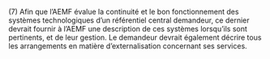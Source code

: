 (7) Afin que l’AEMF évalue la continuité et le bon fonctionnement des systèmes technologiques d’un référentiel central demandeur, ce dernier devrait fournir à l’AEMF une description de ces systèmes lorsqu’ils sont pertinents, et de leur gestion. Le demandeur devrait également décrire tous les arrangements en matière d’externalisation concernant ses services.